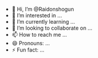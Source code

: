 - 👋 Hi, I’m @Raidonshogun
- 👀 I’m interested in ...
- 🌱 I’m currently learning ...
- 💞️ I’m looking to collaborate on ...
- 📫 How to reach me ...
- 😄 Pronouns: ...
- ⚡ Fun fact: ...

<!---
Raidonshogun/Raidonshogun is a ✨ special ✨ repository because its `README.md` (this file) appears on your GitHub profile.
You can click the Preview link to take a look at your changes.
--->
